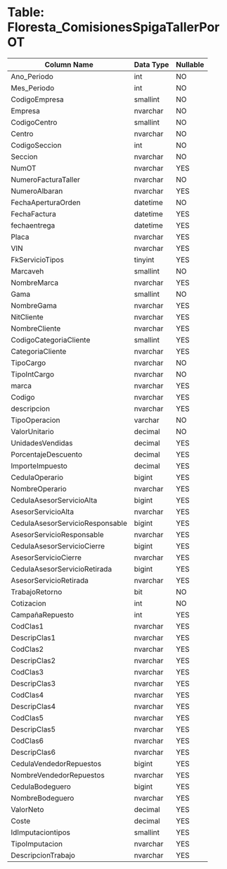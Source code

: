 # Table: Floresta_ComisionesSpigaTallerPorOT

| Column Name | Data Type | Nullable |
|-------------|-----------|----------|
| Ano_Periodo | int | NO |
| Mes_Periodo | int | NO |
| CodigoEmpresa | smallint | NO |
| Empresa | nvarchar | NO |
| CodigoCentro | smallint | NO |
| Centro | nvarchar | NO |
| CodigoSeccion | int | NO |
| Seccion | nvarchar | NO |
| NumOT | nvarchar | YES |
| NumeroFacturaTaller | nvarchar | NO |
| NumeroAlbaran | nvarchar | YES |
| FechaAperturaOrden | datetime | NO |
| FechaFactura | datetime | YES |
| fechaentrega | datetime | YES |
| Placa | nvarchar | YES |
| VIN | nvarchar | YES |
| FkServicioTipos | tinyint | YES |
| Marcaveh | smallint | NO |
| NombreMarca | nvarchar | YES |
| Gama | smallint | NO |
| NombreGama | nvarchar | YES |
| NitCliente | nvarchar | YES |
| NombreCliente | nvarchar | YES |
| CodigoCategoriaCliente | smallint | YES |
| CategoriaCliente | nvarchar | YES |
| TipoCargo | nvarchar | NO |
| TipoIntCargo | nvarchar | NO |
| marca | nvarchar | YES |
| Codigo | nvarchar | YES |
| descripcion | nvarchar | YES |
| TipoOperacion | varchar | NO |
| ValorUnitario | decimal | NO |
| UnidadesVendidas | decimal | YES |
| PorcentajeDescuento | decimal | YES |
| ImporteImpuesto | decimal | YES |
| CedulaOperario | bigint | YES |
| NombreOperario | nvarchar | YES |
| CedulaAsesorServicioAlta | bigint | YES |
| AsesorServicioAlta | nvarchar | YES |
| CedulaAsesorServicioResponsable | bigint | YES |
| AsesorServicioResponsable | nvarchar | YES |
| CedulaAsesorServicioCierre | bigint | YES |
| AsesorServicioCierre | nvarchar | YES |
| CedulaAsesorServicioRetirada | bigint | YES |
| AsesorServicioRetirada | nvarchar | YES |
| TrabajoRetorno | bit | NO |
| Cotizacion | int | NO |
| CampañaRepuesto | int | YES |
| CodClas1 | nvarchar | YES |
| DescripClas1 | nvarchar | YES |
| CodClas2 | nvarchar | YES |
| DescripClas2 | nvarchar | YES |
| CodClas3 | nvarchar | YES |
| DescripClas3 | nvarchar | YES |
| CodClas4 | nvarchar | YES |
| DescripClas4 | nvarchar | YES |
| CodClas5 | nvarchar | YES |
| DescripClas5 | nvarchar | YES |
| CodClas6 | nvarchar | YES |
| DescripClas6 | nvarchar | YES |
| CedulaVendedorRepuestos | bigint | YES |
| NombreVendedorRepuestos | nvarchar | YES |
| CedulaBodeguero | bigint | YES |
| NombreBodeguero | nvarchar | YES |
| ValorNeto | decimal | YES |
| Coste | decimal | YES |
| IdImputaciontipos | smallint | YES |
| TipoImputacion | nvarchar | YES |
| DescripcionTrabajo | nvarchar | YES |
